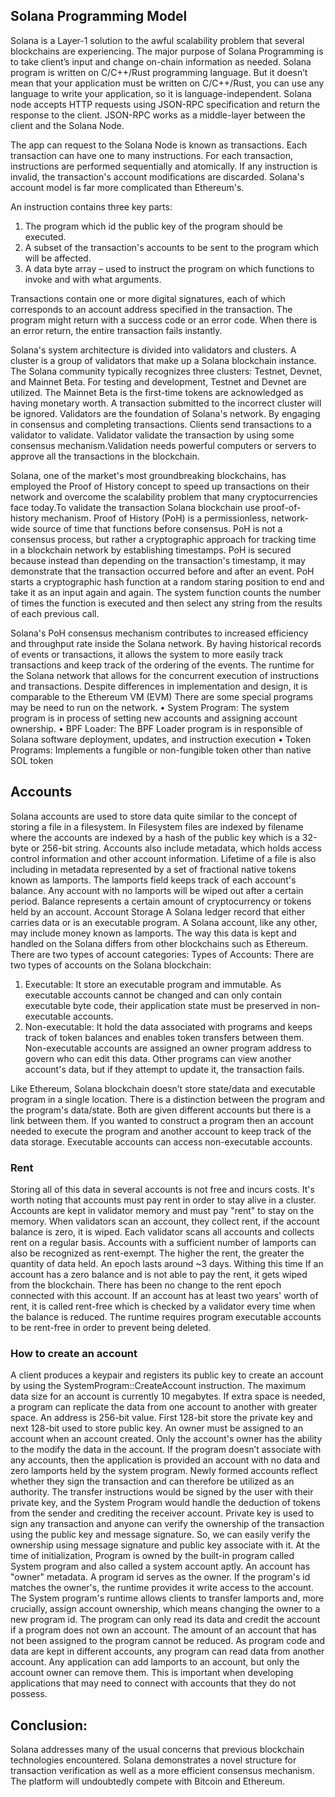 ## Solana Programming Model
Solana is a Layer-1 solution to the awful scalability problem that several blockchains are experiencing. The major purpose of Solana Programming is to take client’s input and change on-chain information as needed. Solana program is written on C/C++/Rust programming language. But it doesn’t mean that your application must be written on C/C++/Rust, you can use any language to write your application, so it is language-independent.  Solana node accepts HTTP requests using JSON-RPC specification and return the response to the client. JSON-RPC works as a middle-layer between the client and the Solana Node.

The app can request to the Solana Node is known as transactions. Each transaction can have one to many instructions. For each transaction, instructions are performed sequentially and atomically. If any instruction is invalid, the transaction's account modifications are discarded. Solana's account model is far more complicated than Ethereum's.

An instruction contains three key parts: 
1) The program which id the public key of the program should be executed.
2) A subset of the transaction's accounts to be sent to the program which will be affected.
3) A data byte array – used to instruct the program on which functions to invoke and with what arguments.

Transactions contain one or more digital signatures, each of which corresponds to an account address specified in the transaction. The program might return with a success code or an error code. When there is an error return, the entire transaction fails instantly.

Solana's system architecture is divided into validators and clusters.  A cluster is a group of validators that make up a Solana blockchain instance. The Solana community typically recognizes three clusters: Testnet, Devnet, and Mainnet Beta. For testing and development, Testnet and Devnet are utilized. The Mainnet Beta is the first-time tokens are acknowledged as having monetary worth. A transaction submitted to the incorrect cluster will be ignored.  Validators are the foundation of Solana's network. By engaging in consensus and completing transactions. Clients send transactions to a validator to validate.  Validator validate the transaction by using some consensus mechanism.Validation needs powerful computers or servers to approve all the transactions in the blockchain. 

Solana, one of the market's most groundbreaking blockchains, has employed the Proof of History concept to speed up transactions on their network and overcome the scalability problem that many cryptocurrencies face today.To validate the transaction Solana blockchain use proof-of-history mechanism. Proof of History (PoH) is a permissionless, network-wide source of time that functions before consensus. PoH is not a consensus process, but rather a cryptographic approach for tracking time in a blockchain network by establishing timestamps. PoH is secured because instead than depending on the transaction's timestamp, it may demonstrate that the transaction occurred before and after an event. PoH starts a cryptographic hash function at a random staring position to end and take it as an input again and again. The system function counts the number of times the function is executed and then select any string from the results of each previous call. 

Solana's PoH consensus mechanism contributes to increased efficiency and throughput rate inside the Solana network. By having historical records of events or transactions, it allows the system to more easily track transactions and keep track of the ordering of the events.
The runtime for the Solana network that allows for the concurrent execution of instructions and transactions. Despite differences in implementation and design, it is comparable to the Ethereum VM (EVM)
There are some special programs may be need to run on the network.
•	System Program: The system program is in process of setting new accounts and assigning account ownership.
•	BPF Loader: The BPF Loader program is in responsible of Solana software deployment, updates, and instruction execution
•	Token Programs: Implements a fungible or non-fungible token other than native SOL token

## Accounts

Solana accounts are used to store data quite similar to the concept of storing a file in a filesystem. In Filesystem files are indexed by filename where the accounts are indexed by a hash of the public key which is a 32-byte or 256-bit string.  Accounts also include metadata, which holds access control information and other account information. Lifetime of a file is also including in metadata represented by a set of fractional native tokens known as lamports. The lamports field keeps track of each account's balance. Any account with no lamports will be wiped out after a certain period.
Balance represents a certain amount of cryptocurrency or tokens held by an account. 
Account Storage
A Solana ledger record that either carries data or is an executable program. A Solana account, like any other, may include money known as lamports. The way this data is kept and handled on the Solana differs from other blockchains such as Ethereum. There are two types of account categories: 
Types of Accounts:
There are two types of accounts on the Solana blockchain: 
1)	Executable: It store an executable program and immutable. As executable accounts cannot be changed and can only contain executable byte code, their application state must be preserved in non-executable accounts.
2)	Non-executable: It hold the data associated with programs and keeps track of token balances and enables token transfers between them. Non-executable accounts are assigned an owner program address to govern who can edit this data. Other programs can view another account's data, but if they attempt to update it, the transaction fails.

Like Ethereum, Solana blockchain doesn’t store state/data and executable program in a single location. There is a distinction between the program and the program's data/state. Both are given different accounts but there is a link between them. If you wanted to construct a program then an account needed to execute the program and another account to keep track of the data storage. Executable accounts can access non-executable accounts.

### Rent
Storing all of this data in several accounts is not free and incurs costs. It's worth noting that accounts must pay rent in order to stay alive in a cluster. Accounts are kept in validator memory and must pay "rent" to stay on the memory. When validators scan an account, they collect rent, if the account balance is zero, it is wiped. Each validator scans all accounts and collects rent on a regular basis. Accounts with a sufficient number of lamports can also be recognized as rent-exempt. The higher the rent, the greater the quantity of data held. 
An epoch lasts around ~3 days. Withing this time If an account has a zero balance and is not able to pay the rent, it gets wiped from the blockchain. There has been no change to the rent epoch connected with this account.
If an account has at least two years' worth of rent, it is called rent-free which is checked by a validator every time when the balance is reduced. The runtime requires program executable accounts to be rent-free in order to prevent being deleted.

### How to create an account
A client produces a keypair and registers its public key to create an account by using the SystemProgram::CreateAccount instruction. The maximum data size for an account is currently 10 megabytes. If extra space is needed, a program can replicate the data from one account to another with greater space. An address is 256-bit value. First 128-bit store the private key and next 128-bit used to store public key. 
An owner must be assigned to an account when an account created. Only the account's owner has the ability to the modify the data in the account. If the program doesn’t associate with any accounts, then the application is provided an account with no data and zero lamports held by the system program. 
Newly formed accounts reflect whether they sign the transaction and can therefore be utilized as an authority. The transfer instructions would be signed by the user with their private key, and the System Program would handle the deduction of tokens from the sender and crediting the receiver account. Private key is used to sign any transaction and anyone can verify the ownership of the transaction using the public key and message signature. So, we can easily verify the ownership using message signature and public key associate with it.
At the time of initialization, Program is owned by the built-in program called System program and also called a system account aptly. An account has "owner" metadata. A program id serves as the owner. If the program's id matches the owner's, the runtime provides it write access to the account. 
The System program's runtime allows clients to transfer lamports and, more crucially, assign account ownership, which means changing the owner to a new program id. The program can only read its data and credit the account if a program does not own an account. The amount of an account that has not been assigned to the program cannot be reduced.
As program code and data are kept in different accounts, any program can read data from another account. Any application can add lamports to an account, but only the account owner can remove them. This is important when developing applications that may need to connect with accounts that they do not possess.

## Conclusion:
Solana addresses many of the usual concerns that previous blockchain technologies encountered.  Solana demonstrates a novel structure for transaction verification as well as a more efficient consensus mechanism. The platform will undoubtedly compete with Bitcoin and Ethereum.
